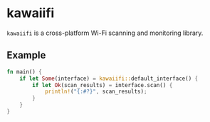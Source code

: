 # kawaiifi

`kawaiifi` is a cross-platform Wi-Fi scanning and monitoring library.

## Example

``` rust
fn main() {
    if let Some(interface) = kawaiifi::default_interface() {
        if let Ok(scan_results) = interface.scan() {
            println!("{:#?}", scan_results);
        }
    }
}
```
